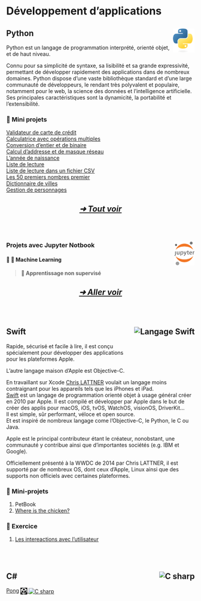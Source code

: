 # **Développement d’applications**

## **Python** <a href="https://github.com/MiKL5/"><img align="right" src="https://github.com/MiKL5/Python/raw/master/assets/Python-logo-notext.svg" alt="Python" height="64px"></a>

Python est un langage de programmation interprété, orienté objet, et de haut niveau.

Connu pour sa simplicité de syntaxe, sa lisibilité et sa grande expressivité, permettant de développer rapidement des applications dans de nombreux domaines. Python dispose d’une vaste bibliothèque standard et d’une large communauté de développeurs, le rendant très polyvalent et populaire, notamment pour le web, la science des données et l’intelligence artificielle. Ses principales caractéristiques sont la dynamicité, la portabilité et l’extensibilité.

### **📁 Mini projets**

[Validateur de carte de crédit](https://github.com/MiKL5/Python/blob/master/miniProjets/creditCardValidator)  
[Calculatrice avec opérations multiples](https://github.com/MiKL5/Python/blob/master/miniProjets/calculator)  
[Conversion d’entier et de binaire](https://github.com/MiKL5/Python/blob/master/miniProjets/integerBinaryConversion)  
[Calcul d’addresse et de masque réseau](https://github.com/MiKL5/Python/blob/master/miniProjets/networkAdressMask)  
[L’année de naissance](https://github.com/MiKL5/Python/blob/master/miniProjets/ageAndYearOfBirth)  
[Liste de lecture](https://github.com/MiKL5/Python/blob/master/miniProjets/bookslist)  
[Liste de lecture dans un fichier CSV](https://github.com/MiKL5/Python/blob/master/miniProjets/booklist2)  
[Les 50 premiers nombres premier](https://github.com/MiKL5/Python/blob/master/miniProjets/ListPrimeNumber)  
[Dictionnaire de villes](https://github.com/MiKL5/Python/blob/master/miniProjets/dictionaryOfCities)  
[Gestion de personnages](https://github.com/MiKL5/Python/blob/master/miniProjets/characterManagement)

<div align="center">
    <h2><a href="https://github.com/MiKL5/Python"><b><i>➜ Tout voir</i></b></a></h2>
</div><br><br>

### **Projets avec Jupyter Notbook** <a href=""><img align="right" src="assets/images/Jupyter.svg" alt="Jupyter notebook" height="64px"></a>

#### **🤖 🧠 Machine Learning**

> <h4>🧬 Apprentissage non supervisé</h4>

<div align="center">
    <h2><a href="https://github.com/MiKL5/machineLearning"><b><i>➜ Aller voir</i></b></a></h2>
</div><br><br>

## **Swift** <a href="https://github.com/MiKL5/"><img src="https://upload.wikimedia.org/wikipedia/commons/9/9d/Swift_logo.svg" alt="Langage Swift" align="right" height="64px"></a>

Rapide, sécurisé et facile à lire, il est conçu spécialement pour développer des applications pour les plateformes Apple.

L’autre langage maison d’Apple est Objective-C.

En travaillant sur Xcode [Chris LATTNER](https://fr.wikipedia.org/wiki/Chris_Lattner) voulait un langage moins contraignant pour les appareils tels que les iPhones et iPad.  
[Swift](<https://fr.wikipedia.org/wiki/Swift_(langage_d%27Apple)>) est un langage de programmation orienté objet à usage général créer en 2010 par Apple. Il est compilé et développer par Apple dans le but de créer des applis pour macOS, iOS, tvOS, WatchOS, visionOS, DriverKit…  
Il est simple, sûr performant, véloce et open source.  
Et est inspiré de nombreux langage come l’Objective-C, le Python, le C ou Java.

Apple est le principal contributeur étant le créateur, nonobstant, une communauté y contribue ainsi que d’importantes sociétés (e.g. IBM et Google).

Officiellement présenté à la WWDC de 2014 par Chris LATTNER, il est supporté par de nombreux OS, dont ceux d’Apple, Linux ainsi que des supports non officiels avec certaines plateformes.

### **📁 Mini-projets**

1. PetBook
2. [Where is the chicken?](projects/whereIsTheChicken)
<!-- 3. FoodApp <kbd>_Wip_</kbd> -->

### **🧪 Exercice**

1. [Les intereactions avec l’utilisateur](exercises/howToInteract)
<!-- 1. [Création d'une session vidéo](.exercises/BaseVideoCoreML) -->

<br><br>

## **C#** <a href=#><img align="right" src="https://upload.wikimedia.org/wikipedia/commons/b/bd/Logo_C_sharp.svg" alt="C sharp" height="64px"></a>

[Pong](projects/pong) <a href="projects/pong"><img align="center" src="assets/images/unity.png" alt="Unity" height="18px"> <img align="center" src="https://upload.wikimedia.org/wikipedia/commons/b/bd/Logo_C_sharp.svg" alt="C sharp" height="18px"></a>

<!-- [Puissance4](projects/p4) <kbd>_**Wip**_</kbd> <a href="projects/pong"><img align="center" src="assets/images/unity.png" alt="Unity" height="18px"> <img align="center" src="https://upload.wikimedia.org/wikipedia/commons/b/bd/Logo_C_sharp.svg" alt="C sharp" height="18px"></a>   -->
<!-- [Taxi autonome](projects/practice1) **_<kbd>Soon</kbd>_** <a href="projects/practice1"><img align="center" src="https://github.com/MiKL5/Python/raw/master/src/images/Python-logo-notext.svg" alt="Python" height="18px"></a>   -->
<!-- [Casse-briques](projects/brickBreaker) **_<kbd>Soon</kbd>_** <a href="projects/practice1"><img align="center" src="https://github.com/MiKL5/Python/raw/master/src/images/Python-logo-notext.svg" alt="Python" height="18px"></a>   -->
